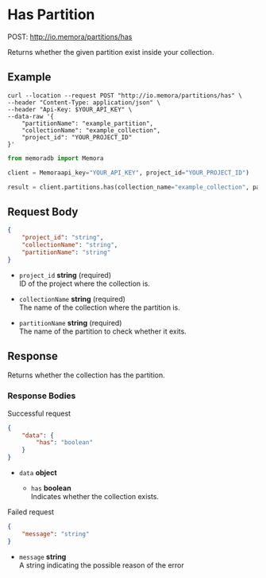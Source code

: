 # Has Partition

POST: http://io.memora/partitions/has

Returns whether the given partition exist inside your collection.

## Example


```shell
curl --location --request POST "http://io.memora/partitions/has" \
--header "Content-Type: application/json" \
--header "Api-Key: $YOUR_API_KEY" \
--data-raw '{
    "partitionName": "example_partition",
    "collectionName": "example_collection",
    "project_id": "YOUR_PROJECT_ID"
}'
```
```python
from memoradb import Memora

client = Memoraapi_key="YOUR_API_KEY", project_id="YOUR_PROJECT_ID")

result = client.partitions.has(collection_name="example_collection", partition_name="example_partition")
```

## Request Body

```json
{
    "project_id": "string",
    "collectionName": "string",
    "partitionName": "string"
}
```
    
- `project_id` __string__ (required)</br> ID of the project where the collection is.

- `collectionName` __string__ (required)</br>The name of the collection where the partition is.

- `partitionName` __string__ (required)</br>The name of the partition to check whether it exits.


## Response

Returns whether the collection has the partition.

### Response Bodies

Successful request
```json
{
    "data": {
        "has": "boolean"
    }
}
```
- `data` __object__ 

    - `has` __boolean__ </br> Indicates whether the collection exists.

Failed request
```json
{
    "message": "string"
}
```
- `message` __string__ </br> A string indicating the possible reason of the error 
